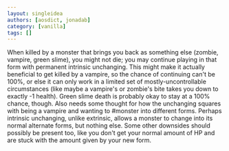 ```yaml
---
layout: singleidea
authors: [aosdict, jonadab]
category: [vanilla]
tags: []
---
```

When killed by a monster that brings you back as something else (zombie, vampire, green slime), you might not die; you may continue playing in that form with permanent intrinsic unchanging. This might make it actually beneficial to get killed by a vampire, so the chance of continuing can't be 100%, or else it can only work in a limited set of mostly-uncontrollable circumstances (like maybe a vampire's or zombie's bite takes you down to exactly -1 health). Green slime death is probably okay to stay at a 100% chance, though. Also needs some thought for how the unchanging squares with being a vampire and wanting to #monster into different forms. Perhaps intrinsic unchanging, unlike extrinsic, allows a monster to change into its normal alternate forms, but nothing else. Some other downsides should possibly be present too, like you don't get your normal amount of HP and are stuck with the amount given by your new form.
